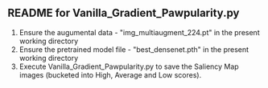 ## README for Vanilla_Gradient_Pawpularity.py
1. Ensure the augumental data  - "img_multiaugment_224.pt" in the present working directory
2. Ensure the  pretrained model file - "best_densenet.pth" in the present working directory
3. Execute Vanilla_Gradient_Pawpularity.py to save the Saliency Map images (bucketed into High, Average and Low scores).